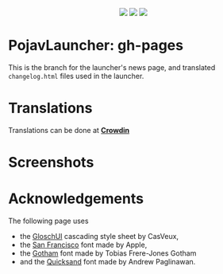 <p align="center">
  <img src="https://img.shields.io/maintenance/yes/2022?logo=github&style=for-the-badge">
  <img src="https://img.shields.io/badge/Revision Version-Rev5-darkblue?style=for-the-badge">
  <img src="https://img.shields.io/badge/Maintainer-CasVeux-9cf?style=for-the-badge">
</p>

# PojavLauncher: gh-pages
This is the branch for the launcher's news page, and translated `changelog.html` files used in the launcher.
# Translations
Translations can be done at **[Crowdin]()**
# Screenshots
# Acknowledgements
The following page uses 
- the [GloschUI]() cascading style sheet by CasVeux,
- the [San Francisco]() font made by Apple,
- the [Gotham]() font made by Tobias Frere-Jones Gotham
- and the [Quicksand]() font made by Andrew Paglinawan.
